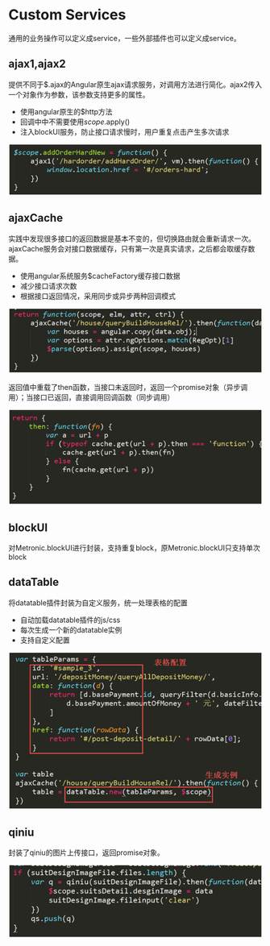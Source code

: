 # Custom Services

通用的业务操作可以定义成service，一些外部插件也可以定义成service。

## ajax1,ajax2

提供不同于$.ajax的Angular原生ajax请求服务，对调用方法进行简化。ajax2传入一个对象作为参数，该参数支持更多的属性。

* 使用angular原生的$http方法
* 回调中中不需要使用$scope.$apply()
* 注入blockUI服务，防止接口请求慢时，用户重复点击产生多次请求

![test](./images/1.png)

## ajaxCache

实践中发现很多接口的返回数据是基本不变的，但切换路由就会重新请求一次。ajaxCache服务会对接口数据缓存，只有第一次是真实请求，之后都会取缓存数据。

* 使用angular系统服务$cacheFactory缓存接口数据
* 减少接口请求次数
* 根据接口返回情况，采用同步或异步两种回调模式

![test](./images/3.png)

返回值中重载了then函数，当接口未返回时，返回一个promise对象（异步调用）；当接口已返回，直接调用回调函数（同步调用）

![test](./images/2.png)

## blockUI

对Metronic.blockUI进行封装，支持重复block，原Metronic.blockUI只支持单次block

## dataTable

将datatable插件封装为自定义服务，统一处理表格的配置

* 自动加载datatable插件的js/css
* 每次生成一个新的datatable实例
* 支持自定义配置

![test](./images/4.png)

## qiniu

封装了qiniu的图片上传接口，返回promise对象。

![test](./images/5.png)
